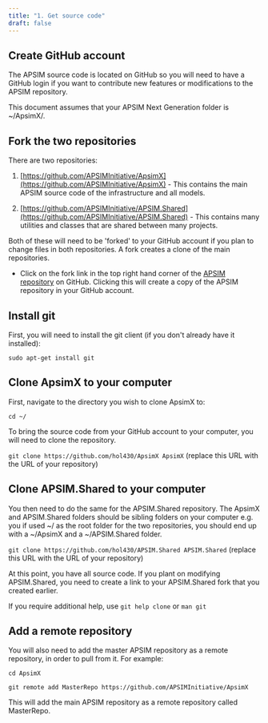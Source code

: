 ```yaml
---
title: "1. Get source code"
draft: false
---
```


## Create GitHub account

The APSIM source code is located on GitHub so you will need to have a GitHub login if you want to contribute new features or modifications to the APSIM repository.

This document assumes that your APSIM Next Generation folder is ~/ApsimX/.

## Fork the two repositories

There are two repositories: 

1. [https://github.com/APSIMInitiative/ApsimX](https://github.com/APSIMInitiative/ApsimX) - This contains the main APSIM source code of the infrastructure and all models.

2. [https://github.com/APSIMInitiative/APSIM.Shared](https://github.com/APSIMInitiative/APSIM.Shared) - This contains many utilities and classes that are shared between many projects.

Both of these will need to be 'forked' to your GitHub account if you plan to change files in both repositories. A fork creates a clone of the main repositories. 


* Click on the fork link in the top right hand corner of the [APSIM repository](https://github.com/APSIMInitiative/ApsimX]) on GitHub. Clicking this will create a copy of the APSIM repository in your GitHub account.

## Install git

First, you will need to install the git client (if you don't already have it installed): 

````sudo apt-get install git````
	
## Clone ApsimX to your computer

First, navigate to the directory you wish to clone ApsimX to:

````cd ~/````
	
To bring the source code from your GitHub account to your computer, you will need to clone the repository. 

````git clone https://github.com/hol430/ApsimX ApsimX```` (replace this URL with the URL of your repository)

## Clone APSIM.Shared to your computer
 
You then need to do the same for the APSIM.Shared repository. The ApsimX and APSIM.Shared folders should be sibling folders on your computer e.g. you if used ~/ as the root folder for the two repositories, you should end up with a ~/ApsimX and a ~/APSIM.Shared folder.

````git clone https://github.com/hol430/APSIM.Shared APSIM.Shared```` (replace this URL with the URL of your repository)

At this point, you have all source code. If you plant on modifying APSIM.Shared, you need to create a link to your APSIM.Shared fork that you created earlier. 

If you require additional help, use ````git help clone```` or ````man git````

## Add a remote repository

You will also need to add the master APSIM repository as a remote repository, in order to pull from it. For example:

````cd ApsimX````

````git remote add MasterRepo https://github.com/APSIMInitiative/ApsimX````

This will add the main APSIM repository as a remote repository called MasterRepo.